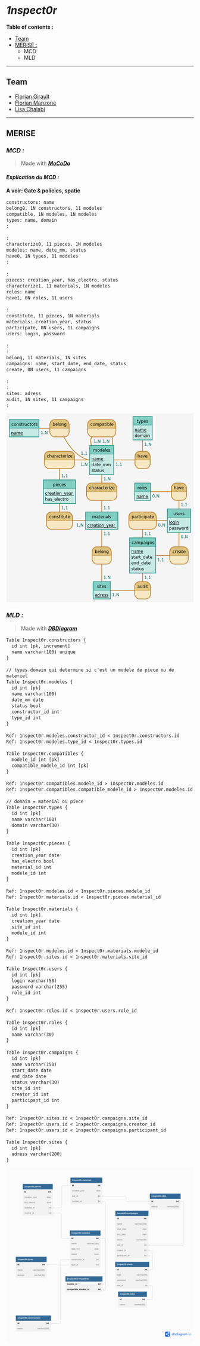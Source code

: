 # ***1nspect0r***

**Table of contents :**
- [Team](#team)
- [MERISE :](#merise)
    - MCD
    - MLD

---
## **Team**

- [Florian Girault](https://gitlab.com/FLO-G)
- [Florian Manzone](https://gitlab.com/manzoneflorianpro)
- [Lisa Chalabi](https://gitlab.com/lisamina)

---
## **MERISE**

### *MCD :*
> Made with ***[MoCoDo](https://www.mocodo.net/)***

#### *Explication du MCD :*

  

**A voir: Gate & policies, spatie**

```
constructors: name
belong0, 1N constructors, 11 modeles
compatible, 1N modeles, 1N modeles
types: name, domain
:

:
characterize0, 11 pieces, 1N modeles
modeles: name, date_mm, status
have0, 1N types, 11 modeles
:

:
pieces: creation_year, has_electro, status
characterize1, 11 materials, 1N modeles
roles: name
have1, 0N roles, 11 users

:
constitute, 11 pieces, 1N materials
materials: creation_year, status
participate, 0N users, 11 campaigns
users: login, password

:
:
belong, 11 materials, 1N sites
campaigns: name, start_date, end_date, status
create, 0N users, 11 campaigns

:
:
sites: adress
audit, 1N sites, 11 campaigns
:
```

![MCD 1nspect0r](MERISE/1nspect0rMCD.png)


### *MLD :*
> Made with ***[DBDiagram](https://dbdiagram.io/d/)***

```
Table 1nspect0r.constructors {
  id int [pk, increment] 
  name varchar(100) unique
}

// types.domain qui determine si c'est un modele de piece ou de materiel
Table 1nspect0r.modeles {
  id int [pk]
  name varchar(100)
  date_mm date
  status bool
  constructor_id int
  type_id int
}

Ref: 1nspect0r.modeles.constructor_id < 1nspect0r.constructors.id
Ref: 1nspect0r.modeles.type_id < 1nspect0r.types.id

Table 1nspect0r.compatibles {
  modele_id int [pk]
  compatible_modele_id int [pk]
}

Ref: 1nspect0r.compatibles.modele_id > 1nspect0r.modeles.id
Ref: 1nspect0r.compatibles.compatible_modele_id > 1nspect0r.modeles.id

// domain = material ou piece
Table 1nspect0r.types {
  id int [pk]
  name varchar(100)
  domain varchar(30)
}

Table 1nspect0r.pieces {
  id int [pk]
  creation_year date 
  has_electro bool
  material_id int
  modele_id int
}

Ref: 1nspect0r.modeles.id < 1nspect0r.pieces.modele_id
Ref: 1nspect0r.materials.id < 1nspect0r.pieces.material_id

Table 1nspect0r.materials {
  id int [pk]
  creation_year date
  site_id int
  modele_id int
}

Ref: 1nspect0r.modeles.id < 1nspect0r.materials.modele_id
Ref: 1nspect0r.sites.id < 1nspect0r.materials.site_id

Table 1nspect0r.users {
  id int [pk]
  login varchar(50)
  password varchar(255)
  role_id int
}

Ref: 1nspect0r.roles.id < 1nspect0r.users.role_id

Table 1nspect0r.roles {
  id int [pk]
  name varchar(30)
}

Table 1nspect0r.campaigns {
  id int [pk]
  name varchar(150)
  start_date date
  end_date date
  status varchar(30)
  site_id int
  creator_id int
  participant_id int
}

Ref: 1nspect0r.sites.id < 1nspect0r.campaigns.site_id
Ref: 1nspect0r.users.id < 1nspect0r.campaigns.creator_id
Ref: 1nspect0r.users.id < 1nspect0r.campaigns.participant_id

Table 1nspect0r.sites {
  id int [pk]
  adress varchar(200)
}

```

![MCD 1nspect0r](MERISE/1nspect0rMLD.png)